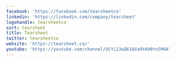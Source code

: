 ```yaml
---
facebook: 'https://facebook.com/tearsheetco'
linkedin: 'https://linkedin.com/company/tearsheet'
logohandle: tearsheetco
sort: tearsheet
title: Tearsheet
twitter: tearsheetco
website: 'https://tearsheet.co/'
youtube: 'https://youtube.com/channel/UCYi13wQ61QVa9tKH0tn5M4A'
---
```

